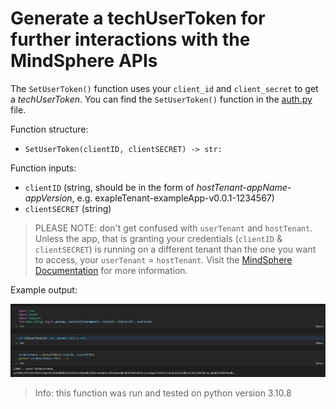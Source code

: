 # Generate a techUserToken for further interactions with the MindSphere APIs

The `SetUserToken()` function uses your `client_id` and `client_secret` to get a *techUserToken*. You can find the `SetUserToken()` function in the [auth.py](auth.py) file.

Function structure:
- `SetUserToken(clientID, clientSECRET) -> str:`

Function inputs:
- `clientID` (string, should be in the form of *hostTenant-appName-appVersion*, e.g. exapleTenant-exampleApp-v0.0.1-1234567)
- `clientSECRET` (string)

> PLEASE NOTE: don't get confused with `userTenant` and `hostTenant`.
> Unless the app, that is granting your credentials (`clientID` & `clientSECRET`) is running on a different tenant than the one you want to access, your `userTenant` = `hostTenant`. Visit the [MindSphere Documentation](https://documentation.mindsphere.io/MindSphere/apis/exchange-tokenmanager/api-tokenmanager-api.html) for more information.

Example output:

![auth.png](doc/auth.png)

> Info: this function was run and tested on python version 3.10.8
